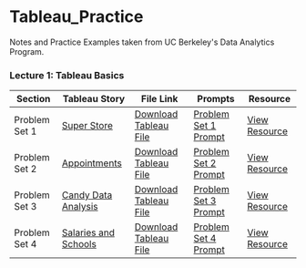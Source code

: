 # Tableau_Practice
Notes and Practice Examples taken from UC Berkeley's Data Analytics Program.


### Lecture 1: Tableau Basics
| Section | Tableau Story | File Link | Prompts | Resource |
| ------------- | ------------- | ------------- | ------------- | ------------- |
| Problem Set 1 | [Super Store](https://public.tableau.com/profile/gian.millare#!/vizhome/UCBerkeleyDataAnalytics-Lecture1/UCBerkeleyDATableau-Lecture1PS1) | [Download Tableau File](https://github.com/gianmillare/Tableau_Practice/blob/master/lecture_1/problem_set_1.twbx) | [Problem Set 1 Prompt](https://github.com/gianmillare/Tableau_Practice/blob/master/lecture_1/problem_set_1_prompts.txt) | [View Resource](https://github.com/gianmillare/Tableau_Practice/blob/master/resources/GlobalSuperstoreOrders2016.xlsx) |
| Problem Set 2 | [Appointments](https://public.tableau.com/profile/gian.millare#!/vizhome/UCBerkeleyDATableau-Lecture1_2/UCBerkeleyDATableau-Lecture1_2) | [Download Tableau File](https://github.com/gianmillare/Tableau_Practice/blob/master/lecture_1/problem_set_2.twbx) | [Problem Set 2 Prompt](https://github.com/gianmillare/Tableau_Practice/blob/master/lecture_1/problem_set_2_prompts.txt) | [View Resource](https://github.com/gianmillare/Tableau_Practice/blob/master/resources/no_shows.csv) |
| Problem Set 3 | [Candy Data Analysis](https://public.tableau.com/profile/gian.millare#!/vizhome/UCBerkeleyDATableau-Lecture1_3/UCBerkeleyDATableau-Lecture1_3) | [Download Tableau File](https://github.com/gianmillare/Tableau_Practice/blob/master/lecture_1/problem_set_3.twbx) | [Problem Set 3 Prompt](https://github.com/gianmillare/Tableau_Practice/blob/master/lecture_1/problem_set_3_prompts.txt) | [View Resource](https://github.com/gianmillare/Tableau_Practice/blob/master/resources/candy-data.csv) |
| Problem Set 4 | [Salaries and Schools](https://public.tableau.com/profile/gian.millare#!/vizhome/UCBerkeleyDATableau-Lecture1_4/UCBerkeleyDATableau-Lecture1_4) | [Download Tableau File](https://github.com/gianmillare/Tableau_Practice/blob/master/lecture_1/problem_set_4.twbx) | [Problem Set 4 Prompt](https://github.com/gianmillare/Tableau_Practice/blob/master/lecture_1/problem_set_4_prompts.txt) | [View Resource](https://github.com/gianmillare/Tableau_Practice/blob/master/resources/salaries-by-college-type.csv) |
